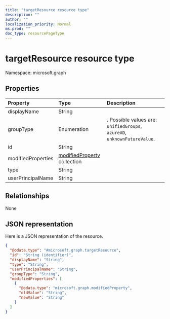 ```yaml
---
title: "targetResource resource type"
description: ""
author: ""
localization_priority: Normal
ms.prod: ""
doc_type: resourcePageType
---
```


# targetResource resource type


Namespace: microsoft.graph



## Properties
|Property|Type|Description|
|:---|:---|:---|
|displayName|String||
|groupType|Enumeration|. Possible values are: `unifiedGroups`, `azureAD`, `unknownFutureValue`.|
|id|String||
|modifiedProperties|[modifiedProperty](../resources/modifiedproperty.md) collection||
|type|String||
|userPrincipalName|String||

## Relationships
None

## JSON representation
Here is a JSON representation of the resource.
<!-- {
  "blockType": "resource",
  "@odata.type": "microsoft.graph.targetResource"
}
-->
``` json
{
  "@odata.type": "#microsoft.graph.targetResource",
  "id": "String (identifier)",
  "displayName": "String",
  "type": "String",
  "userPrincipalName": "String",
  "groupType": "String",
  "modifiedProperties": [
    {
      "@odata.type": "microsoft.graph.modifiedProperty",
      "oldValue": "String",
      "newValue": "String"
    }
  ]
}
```

